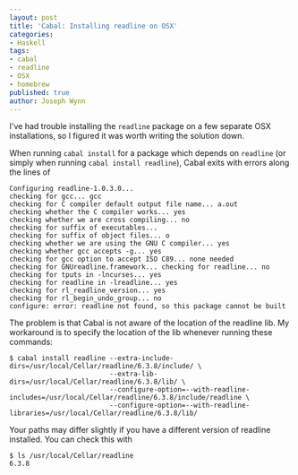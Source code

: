 ```yaml
---
layout: post
title: 'Cabal: Installing readline on OSX'
categories:
- Haskell
tags:
- cabal
- readline
- OSX
- homebrew
published: true
author: Joseph Wynn
---
```


I've had trouble installing the `readline` package on a few separate OSX installations, so I figured it was worth writing the solution down.

When running `cabal install` for a package which depends on `readline` (or simply when running `cabal install readline`), Cabal exits with errors along the lines of

```
Configuring readline-1.0.3.0...
checking for gcc... gcc
checking for C compiler default output file name... a.out
checking whether the C compiler works... yes
checking whether we are cross compiling... no
checking for suffix of executables...
checking for suffix of object files... o
checking whether we are using the GNU C compiler... yes
checking whether gcc accepts -g... yes
checking for gcc option to accept ISO C89... none needed
checking for GNUreadline.framework... checking for readline... no
checking for tputs in -lncurses... yes
checking for readline in -lreadline... yes
checking for rl_readline_version... yes
checking for rl_begin_undo_group... no
configure: error: readline not found, so this package cannot be built
```

The problem is that Cabal is not aware of the location of the readline lib. My workaround is to specify the location of the lib whenever running these commands:

```
$ cabal install readline --extra-include-dirs=/usr/local/Cellar/readline/6.3.8/include/ \
                         --extra-lib-dirs=/usr/local/Cellar/readline/6.3.8/lib/ \
                         --configure-option=--with-readline-includes=/usr/local/Cellar/readline/6.3.8/include/readline \
                         --configure-option=--with-readline-libraries=/usr/local/Cellar/readline/6.3.8/lib/
```

Your paths may differ slightly if you have a different version of readline installed. You can check this with

```
$ ls /usr/local/Cellar/readline
6.3.8
```
